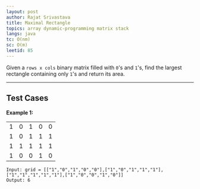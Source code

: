 ```yaml
---
layout: post
author: Rajat Srivastava
title: Maximal Rectangle
topics: array dynamic-programming matrix stack
langs: java
tc: O(nm)
sc: O(m)
leetid: 85
---
```


Given a `rows x cols` binary matrix filled with `0`'s and `1`'s, find the largest rectangle containing only `1`'s and return its area.

---

## Test Cases

**Example 1:**

[comment]: <> ({% include matrix.html rows=4 cols=5 matrix='[["1","0","1","0","0"],["1","0","1:$blue","1:$blue","1:$blue"],["1","1","1:$blue","1:$blue","1:$blue"],["1","0","0","1","0"]]' %})

<table class="post-example-table">
    <tr>
        <td>1</td>
        <td>0</td>
        <td>1</td>
        <td>0</td>
        <td>0</td>
    </tr>
    <tr>
        <td>1</td>
        <td>0</td>
        <td class="blue">1</td>
        <td class="blue">1</td>
        <td class="blue">1</td>
    </tr>
    <tr>
        <td>1</td>
        <td>1</td>
        <td class="blue">1</td>
        <td class="blue">1</td>
        <td class="blue">1</td>
    </tr>
    <tr>
        <td>1</td>
        <td>0</td>
        <td>0</td>
        <td>1</td>
        <td>0</td>
    </tr>
</table>

```
Input: grid = [["1","0","1","0","0"],["1","0","1","1","1"],["1","1","1","1","1"],["1","0","0","1","0"]]
Output: 6
```